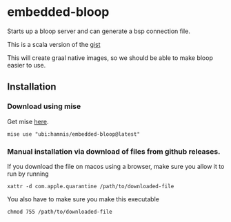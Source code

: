 # embedded-bloop

Starts up a bloop server and can generate a bsp connection file.

This is a scala version of the [gist](https://gist.github.com/hamnis/64f16a34c29975586d9416723ddeeca7)

This will create graal native images, so we should be able to make bloop easier to use.

## Installation

### Download using mise

Get mise [here](https://mise.jdx.dev/).

```
mise use "ubi:hamnis/embedded-bloop@latest"
```

### Manual installation via download of files from github releases.

If you download the file on macos using a browser, make sure you allow it to run by running

`xattr -d com.apple.quarantine /path/to/downloaded-file`

You also have to make sure you make this executable

`chmod 755 /path/to/downloaded-file`
